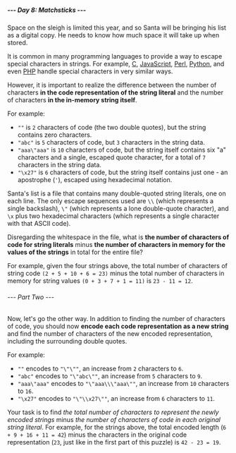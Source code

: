 ##### --- Day 8: Matchsticks ---

Space on the sleigh is limited this year, and so Santa will be bringing his list
as a digital copy. He needs to know how much space it will take up when stored.

It is common in many programming languages to provide a way to escape special
characters in strings. For example,
[C](https://en.wikipedia.org/wiki/Escape_sequences_in_C),
[JavaScript](https://developer.mozilla.org/en-US/docs/Web/JavaScript/Reference/Global_Objects/String),
[Perl](http://perldoc.perl.org/perlop.html#Quote-and-Quote-like-Operators),
[Python](https://docs.python.org/2.0/ref/strings.html), and even
[PHP](http://php.net/manual/en/language.types.string.php#language.types.string.syntax.double)
handle special characters in very similar ways.

However, it is important to realize the difference between the number of
characters **in the code representation of the string literal** and the number
of characters **in the in-memory string itself**.

For example:

- `""` is `2` characters of code (the two double quotes), but the string
contains zero characters.
- `"abc"` is `5` characters of code, but `3` characters in the string data.
- `"aaa\"aaa"` is `10` characters of code, but the string itself contains six
"a" characters and a single, escaped quote character, for a total of `7`
characters in the string data.
- `"\x27"` is `6` characters of code, but the string itself contains just one -
an apostrophe (`'`), escaped using hexadecimal notation.

Santa's list is a file that contains many double-quoted string literals, one on
each line. The only escape sequences used are `\\` (which represents a single
backslash), `\"` (which represents a lone double-quote character), and `\x` plus
two hexadecimal characters (which represents a single character with that ASCII
code).

Disregarding the whitespace in the file, what is **the number of characters of
code for string literals** minus **the number of characters in memory for the
values of the strings** in total for the entire file?

For example, given the four strings above, the total number of characters of
string code `(2 + 5 + 10 + 6 = 23)` minus the total number of characters in
memory for string values `(0 + 3 + 7 + 1 = 11)` is `23 - 11 = 12`.

###### --- Part Two ---

Now, let's go the other way. In addition to finding the number of characters of
code, you should now **encode each code representation as a new string** and
find the number of characters of the new encoded representation, including the
surrounding double quotes.

For example:

- `""` encodes to `"\"\""`, an increase from `2` characters to `6`.
- `"abc"` encodes to `"\"abc\""`, an increase from `5` characters to `9`.
- `"aaa\"aaa"` encodes to `"\"aaa\\\"aaa\""`, an increase from `10` characters
to `16`.
- `"\x27"` encodes to `"\"\\x27\""`, an increase from `6` characters to `11`.

Your task is to find *the total number of characters to represent the newly
encoded strings* minus *the number of characters of code in each original string
literal*. For example, for the strings above, the total encoded length (`6 + 9 +
16 + 11 = 42`) minus the characters in the original code representation (`23`,
just like in the first part of this puzzle) is `42 - 23 = 19`.
